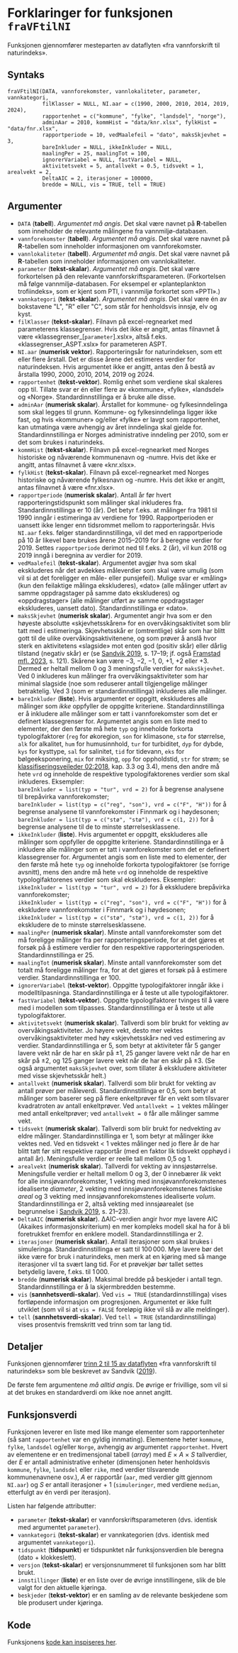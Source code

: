 # Forklaringer for funksjonen `fraVFtilNI`

Funksjonen gjennomfører mesteparten av dataflyten «fra vannforskrift til naturindeks».


## Syntaks

```{r}
fraVFtilNI(DATA, vannforekomster, vannlokaliteter, parameter, vannkategori,
           filKlasser = NULL, NI.aar = c(1990, 2000, 2010, 2014, 2019, 2024),
           rapportenhet = c("kommune", "fylke", "landsdel", "norge"),
           adminAar = 2010, kommHist = "data/knr.xlsx", fylkHist = "data/fnr.xlsx",
           rapportperiode = 10, vedMaalefeil = "dato", maksSkjevhet = 3,
           bareInkluder = NULL, ikkeInkluder = NULL,
           maalingPer = 25, maalingTot = 100,
           ignorerVariabel = NULL, fastVariabel = NULL,
           aktivitetsvekt = 5, antallvekt = 0.5, tidsvekt = 1, arealvekt = 2,
           DeltaAIC = 2, iterasjoner = 100000,
           bredde = NULL, vis = TRUE, tell = TRUE)
```


## Argumenter

-	`DATA` (**tabell**). _Argumentet må angis_. Det skal være navnet på **R**-tabellen som inneholder de relevante målingene fra vannmiljø-databasen.
-	`vannforekomster` (**tabell**). _Argumentet må angis_. Det skal være navnet på **R**-tabellen som inneholder informasjonen om vannforekomster.
- `vannlokaliteter` (**tabell**). _Argumentet må angis_. Det skal være navnet på **R**-tabellen som inneholder informasjonen om vannlokaliteter.
- `parameter` (**tekst-skalar**). _Argumentet må angis_. Det skal være forkortelsen på den relevante vannforskriftsparameteren. (Forkortelsen må følge vannmiljø-databasen. For eksempel er «planteplankton trofiindeks», som er kjent som PTI, i vannmiljø forkortet som «PPTI».)
- `vannkategori` (**tekst-skalar**). _Argumentet må angis_. Det skal være én av bokstavene "L", "R" eller "C", som står for henholdsvis innsjø, elv og kyst.
- `filKlasser` (**tekst-skalar**). Filnavn på excel-regnearket med parameterens klassegrenser. Hvis det ikke er angitt, antas filnavnet å være «klassegrenser_[`parameter`].xslx», altså f.eks. «klassegrenser_ASPT.xslx» for parameteren ASPT.
- `NI.aar` (**numerisk vektor**). Rapporteringsår for naturindeksen, som ett eller flere årstall. Det er disse årene det estimeres verdier for naturindeksen. Hvis argumentet ikke er angitt, antas den å bestå av årstalla 1990, 2000, 2010, 2014, 2019 og 2024.
- `rapportenhet` (**tekst-vektor**). Romlig enhet som verdiene skal skaleres opp til. Tillate svar er én eller flere av «kommune», «fylke», «landsdel» og «Norge». Standardinnstillinga er å bruke alle disse.
- `adminAar` (**numerisk skalar**). Årstallet for kommune- og fylkesinndelinga som skal legges til grunn. Kommune- og fylkesinndelinga ligger ikke fast, og hvis «kommuner» og/eller «fylke» er lavgt som rapportenhet, kan utmatinga være avhengig av året inndelinga skal gjelde for. Standardinnstillinga er Norges administrative inndeling per 2010, som er det som brukes i naturindeks.
- `kommHist` (**tekst-skalar**). Filnavn på excel-regnearket med Norges historiske og nåværende kommunenavn og -numre. Hvis det ikke er angitt, antas filnavnet å være «knr.xlsx».
- `fylkHist` (**tekst-skalar**). Filnavn på excel-regnearket med Norges historiske og nåværende fylkesnavn og -numre. Hvis det ikke er angitt, antas filnavnet å være «fnr.xlsx».
- `rapportperiode` (**numerisk skalar**). Antall år før hvert rapporteringstidspunkt som målinger skal inkluderes fra. Standardinnstillinga er 10 (år). Det betyr f.eks. at målinger fra 1981 til 1990 inngår i estimeringa av verdiene for 1990. Rapportperioden er uansett ikke lenger enn tidsrommet mellom to rapporteringsår. Hvis `NI.aar` f.eks. følger standardinnstillinga, vil det med en rapportperiode på 10 år likevel bare brukes årene 2015–2019 for å beregne verdier for 2019. Settes `rapportperiode` derimot ned til f.eks. 2 (år), vil kun 2018 og 2019 inngå i beregnina av verdier for 2019.
- `vedMaalefeil` (**tekst-skalar**). Argumentet avgjør hva som skal ekskluderes når det avdekkes måleverdier som skal være umulig (som vil si at det foreligger en måle- eller punsjefeil). Mulige svar er «måling» (kun den feilaktige målinga ekskluderes), «dato» (alle målinger utført av samme oppdragstager på samme dato ekskluderes) og «oppdragstager» (alle målinger utført av samme oppdragstager ekskluderes, uansett dato). Standardinnstillinga er «dato».
- `maksSkjevhet` (**numerisk skalar**). Argumentet angir hva som er den høyeste absolutte «skjevhetsskåren» for en overvåkingsaktivitet som blir tatt med i estimeringa. Skjevhetsskår er (omtrentlige) skår som har blitt gott til de ulike overvåkingsaktivitenene, og som prøver å anslå hvor sterk en aktivitetens «slagside» mot enten god (positiv skår) eller dårlig tilstand (negativ skår) er (se [Sandvik 2019](http://hdl.handle.net/11250/2631056), s. 17–19; jf. også [Framstad mfl. 2023](https://hdl.handle.net/11250/3104185), s. 121). Skårene kan være −3, −2, −1, 0, +1, +2 eller +3. Dermed er heltall mellom 0 og 3 meningsfulle verdier for `maksSkjevhet`. Ved 0 inkluderes kun målinger fra overvåkingsaktiviteter som har minimal slagside (noe som reduserer antall tilgjengelige målinger betraktelig. Ved 3 (som er standardinnstillinga) inkluderes alle målinger.
- `bareInkluder` (**liste**). Hvis argumentet er oppgitt, ekskluderes alle målinger som _ikke_ oppfyller de oppgitte kriteriene. Standardinnstillinga er å inkludere alle målinger som er tatt i vannforekomster som det er definert klassegrenser for. Argumentet angis som en liste med to elementer, der den første må hete `typ` og inneholde forkorta typologifaktorer (`reg` for økoregion, `son` for klimasone, `stø` for størrelse, `alk` for alkalitet, `hum` for humusinnhold, `tur` for turbiditet, `dyp` for dybde, `kys` for kysttype, `sal` for salinitet, `tid` for tidevann, `eks` for bølgeeksponering, `mix` for miksing, `opp` for oppholdstid, `str` for strøm; se [klassifiseringsveileder 02:2018](https://www.vannportalen.no/veiledere/klassifiseringsveileder/), kap. 3.3 og 3.4), mens den andre må hete `vrd` og inneholde de respektive typologifaktorenes verdier som skal inkluderes. Eksempler:	
`bareInkluder = list(typ = "tur", vrd = 2)` for å begrense analysene til brepåvirka vannforekomster;	
`bareInkluder = list(typ = c("reg", "son"), vrd = c("F", "H"))` for å begrense analysene til vannforekomster i Finnmark og i høydesonen;	
`bareInkluder = list(typ = c("stø", "stø"), vrd = c(1, 2))` for å begrense analysene til de to minste størrelsesklassene.
- `ikkeInkluder` (**liste**). Hvis argumentet er oppgitt, ekskluderes alle målinger som oppfyller de oppgitte kriteriene. Standardinnstillinga er å inkludere alle målinger som er tatt i vannforekomster som det er definert klassegrenser for. Argumentet angis som en liste med to elementer, der den første må hete `typ` og inneholde forkorta typologifaktorer (se forrige avsnitt), mens den andre må hete `vrd` og inneholde de respektive typologifaktorenes verdier som skal ekskluderes. Eksempler:	
`ikkeInkluder = list(typ = "tur", vrd = 2)` for å ekskludere brepåvirka vannforekomster;	
`ikkeInkluder = list(typ = c("reg", "son"), vrd = c("F", "H"))` for å ekskludere vannforekomster i Finnmark og i høydesonen;	
`ikkeInkluder = list(typ = c("stø", "stø"), vrd = c(1, 2))` for å ekskludere de to minste størrelsesklassene.
- `maalingPer` (**numerisk skalar**). Minste antall vannforekomster som det må foreligge målinger fra per rapporteringsperiode, for at det gjøres et forsøk på å estimere verdier for den respektive rapporteringsperioden. Standardinnstillinga er 25.
- `maalingTot` (**numerisk skalar**). Minste antall vannforekomster som det totalt må foreligge målinger fra, for at det gjøres et forsøk på å estimere verdier. Standardinnstillinga er 100.
- `ignorerVariabel` (**tekst-vektor**). Oppgitte typologifaktorer inngår ikke i modelltilpasninga. Standardinnstillinga er å teste ut alle typologifaktorer.
- `fastVariabel` (**tekst-vektor**). Oppgitte typologifaktorer tvinges til å være med i modellen som tilpasses. Standardinnstillinga er å teste ut alle typologifaktorer.
- `aktivitetsvekt` (**numerisk skalar**). Tallverdi som blir brukt for vekting av overvåkingsaktiviteter. Jo høyere vekt, desto mer vektes overvåkingsaktiviteter med høy «skjevhetsskår» ned ved estimering av verdier. Standardinnstillinga er 5, som betyr at aktiviteter får 5 ganger lavere vekt når de har en skår på ±1, 25 ganger lavere vekt når de har en skår på ±2, og 125 ganger lavere vekt når de har en skår på ±3. (Se også argumentet `maksSkjevhet` over, som tillater å ekskludere aktiviteter med visse skjevhetsskår helt.)
- `antallvekt` (**numerisk skalar**). Tallverdi som blir brukt for vekting av antall prøver per måleverdi. Standardinnstillinga er 0,5, som betyr at målinger som baserer seg på flere enkeltprøver får en vekt som tilsvarer kvadratroten av antall enkeltprøver. Ved `antallvekt = 1` vektes målinger med antall enkeltprøver; ved `antallvekt = 0` får alle målinger samme vekt.
- `tidsvekt` (**numerisk skalar**). Tallverdi som blir brukt for nedvekting av eldre målinger. Standardinnstillinga er 1, som betyr at målinger ikke vektes ned. Ved en tidsvekt < 1 vektes målinger ned jo flere år de har blitt tatt før sitt respektive rapportår (med en faktor lik tidsvekt opphøyd i antall år). Meningsfulle verdier er reelle tall mellom 0,5 og 1.
- `arealvekt` (**numerisk skalar**). Tallverdi for vekting av innsjøstørrelse. Meningsfulle verdier er heltall mellom 0 og 3, der 0 innebærer _lik_ vekt for alle innsjøvannforekomster, 1 vekting med innsjøvannforekomstenes idealiserte _diameter_, 2 vekting med innsjøvannforekomstenes faktiske _areal_ og 3 vekting med innsjøvannforekomstenes idealiserte _volum_. Standardinnstillinga er 2, altså vekting med innsjøarealet (se begrunnelse i [Sandvik 2019](http://hdl.handle.net/11250/2631056), s. 21–23).
- `DeltaAIC` (**numerisk skalar**). ΔAIC-verdien angir hvor mye lavere AIC (Akaikes informasjonskriterium) en mer kompleks modell skal ha for å bli foretrukket fremfor en enklere modell. Standardinnstillinga er 2.
- `iterasjoner` (**numerisk skalar**). Antall iterasjoner som skal brukes i simuleringa. Standardinnstillinga er satt til 100 000. Mye lavere bør det ikke være for bruk i naturindeks, men merk at en kjøring med så mange iterasjoner vil ta svært lang tid. For et prøvekjør bør tallet settes betydelig lavere, f.eks. til 1 000.
- `bredde` (**numerisk skalar**). Maksimal bredde på beskjeder i antall tegn. Standardinnstillinga er å la skjermbredden bestemme.
- `vis` (**sannhetsverdi-skalar**). Ved `vis = TRUE` (standardinnstillinga) vises fortløpende informasjon om progresjonen. Argumentet er ikke fullt utviklet (som vil si at `vis = FALSE` foreløpig ikke vil slå av alle meldinger).
- `tell` (**sannhetsverdi-skalar**). Ved `tell = TRUE` (standardinnstillinga) vises prosentvis fremskritt ved trinn som tar lang tid.


## Detaljer

Funksjonen gjennomfører [trinn 2 til 15 av dataflyten](dataflyt.md) «fra vannforskrift til naturindeks» som ble beskrevet av Sandvik ([2019](http://hdl.handle.net/11250/2631056)).

De første fem argumentene _må alltid angis_. De øvrige er frivillige, som vil si at det brukes en standardverdi om ikke noe annet angitt.


## Funksjonsverdi

Funksjonen leverer en liste med like mange elementer som rapportenheter (så sant `rapportenhet` var en gyldig innmating). 
Elementene heter `kommune`, `fylke`, `landsdel` og/eller `Norge`, avhengig av argumentet `rapportenhet`. 
Hvert av elementene er en tredimensjonal tabell (_array_) med _E_ × _A_ × _S_ tallverdier, der 
_E_ er antall administrative enheter (dimensjonen heter henholdsvis `kommune`, `fylke`, `landsdel` eller `rike`, med verdier tilsvarende kommunenavnene osv.), 
_A_ er rapportår (`aar`, med verdier gitt gjennom `NI.aar`) og 
_S_ er antall iterasjoner + 1 (`simuleringer`, med verdiene `median`, etterfulgt av én verdi per iterasjon).

Listen har følgende attributter:

- `parameter` (**tekst-skalar**) er vannforskriftsparameteren (dvs. identisk med argumentet `parameter`).
- `vannkategori` (**tekst-skalar**) er vannkategorien (dvs. identisk med argumentet `vannkategori`).
- `tidspunkt` (**tidspunkt**) er tidspunktet når funksjonsverdien ble beregna (dato + klokkeslett).
- `versjon` (**tekst-skalar**) er versjonsnummeret til funksjonen som har blitt brukt.
- `innstillinger` (**liste**) er en liste over de øvrige innstillingene, slik de ble valgt for den aktuelle kjøringa.
- `beskjeder` (**tekst-vektor**) er en samling av de relevante beskjedene som ble produsert under kjøringa.


## Kode

Funksjonens [kode kan inspiseres her](../R/fraVFtilNI.R).


